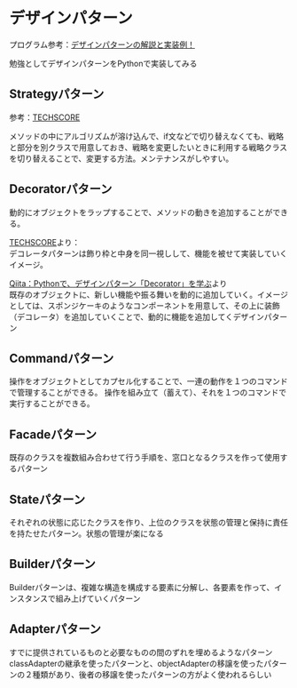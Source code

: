 # デザインパターン

プログラム参考：[デザインパターンの解説と実装例！](https://www.mum-meblog.com/entry/study/design-pattern)

勉強としてデザインパターンをPythonで実装してみる

## Strategyパターン

参考：[TECHSCORE](https://www.techscore.com/tech/DesignPattern/Strategy)

メソッドの中にアルゴリズムが溶け込んで、if文などで切り替えなくても、戦略と部分を別クラスで用意しておき、戦略を変更したいときに利用する戦略クラスを切り替えることで、変更する方法。メンテナンスがしやすい。

## Decoratorパターン

動的にオブジェクトをラップすることで、メソッドの動きを追加することができる。

[TECHSCORE](https://www.techscore.com/tech/DesignPattern/Decorator)より：  
デコレータパターンは飾り枠と中身を同一視しして、機能を被せて実装していくイメージ。

[Qiita：Pythonで、デザインパターン「Decorator」を学ぶ](https://qiita.com/ttsubo/items/6f1569425644054dd079)より  
既存のオブジェクトに、新しい機能や振る舞いを動的に追加していく。イメージとしては、スポンジケーキのようなコンポーネントを用意して、その上に装飾（デコレータ）を追加していくことで、動的に機能を追加してくデザインパターン

## Commandパターン

操作をオブジェクトとしてカプセル化することで、一連の動作を１つのコマンドで管理することができる。
操作を組み立て（蓄えて）、それを１つのコマンドで実行することができる。

## Facadeパターン

既存のクラスを複数組み合わせて行う手順を、窓口となるクラスを作って使用するパターン

## Stateパターン

それぞれの状態に応じたクラスを作り、上位のクラスを状態の管理と保持に責任を持たせたパターン。状態の管理が楽になる

## Builderパターン

Builderパターンは、複雑な構造を構成する要素に分解し、各要素を作って、インスタンスで組み上げていくパターン

## Adapterパターン

すでに提供されているものと必要なものの間のずれを埋めるようなパターン  
classAdapterの継承を使ったパターンと、objectAdapterの移譲を使ったパターンの２種類があり、後者の移譲を使ったパターンの方がよく使われるらしい
